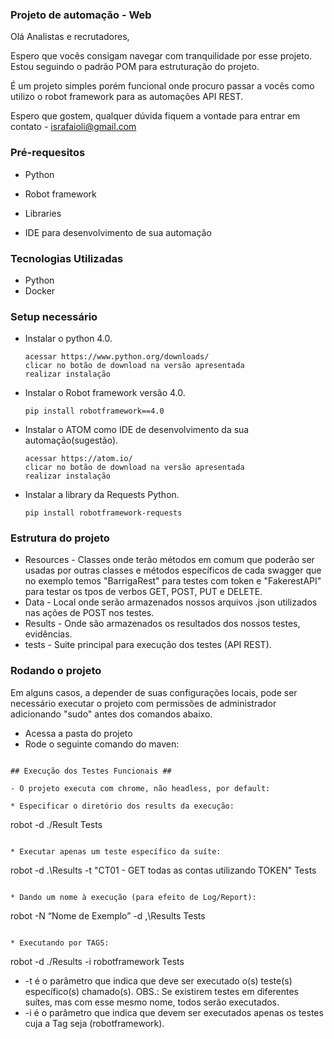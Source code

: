 ### Projeto de automação - Web ###

Olá Analistas e recrutadores,

Espero que vocês consigam navegar com tranquilidade por esse projeto. Estou seguindo o padrão POM para estruturação do projeto.

É um projeto simples porém funcional onde procuro passar a vocês como utilizo o robot framework para as automações API REST.

Espero que gostem, qualquer dúvida fiquem a vontade para entrar em contato - israfaioli@gmail.com

### Pré-requesitos ###

* Python

* Robot framework

* Libraries

* IDE para desenvolvimento de sua automação

### Tecnologias Utilizadas ###
* Python
* Docker

### Setup necessário ###


* Instalar o python 4.0.

  ```
  acessar https://www.python.org/downloads/
  clicar no botão de download na versão apresentada
  realizar instalação
  ```

* Instalar o Robot framework versão 4.0.

  ```
  pip install robotframework==4.0
  ```

* Instalar o ATOM como IDE de desenvolvimento da sua automação(sugestão).

  ```
  acessar https://atom.io/
  clicar no botão de download na versão apresentada
  realizar instalação
  ```


* Instalar a library da Requests Python.

  ```
  pip install robotframework-requests
  ```

### Estrutura do projeto ###

* Resources - Classes onde terão métodos em comum que poderão ser usadas por outras classes e métodos específicos de cada swagger que no exemplo temos "BarrigaRest" para testes com token e "FakerestAPI" para testar os tpos de verbos GET, POST, PUT e DELETE.
* Data - Local onde serão armazenados nossos arquivos .json utilizados nas ações de POST nos testes.
* Results - Onde são armazenados os resultados dos nossos testes, evidências.
* tests - Suite principal para execução dos testes (API REST).

### Rodando o projeto ###

Em alguns casos, a depender de suas configurações locais, pode ser necessário executar o projeto com permissões de administrador adicionando "sudo" antes dos comandos abaixo.

* Acessa a pasta do projeto
* Rode o seguinte comando do maven:
```

## Execução dos Testes Funcionais ##

- O projeto executa com chrome, não headless, por default:

* Especificar o diretório dos results da execução:

```
 robot -d ./Result Tests
```

* Executar apenas um teste específico da suíte:

```
robot -d .\Results -t "CT01 - GET todas as contas utilizando TOKEN" Tests
```

* Dando um nome à execução (para efeito de Log/Report):

```
 robot -N “Nome de Exemplo” -d ,\Results Tests
```

* Executando por TAGS:

```
 robot -d ./Results -i robotframework Tests

* -t é o parâmetro que indica que deve ser executado o(s) teste(s) específico(s) chamado(s). OBS.: Se existirem testes em diferentes suítes, mas com esse mesmo nome, todos serão executados.
* -i é o parâmetro que indica que devem ser executados apenas os testes cuja a Tag seja (robotframework).
